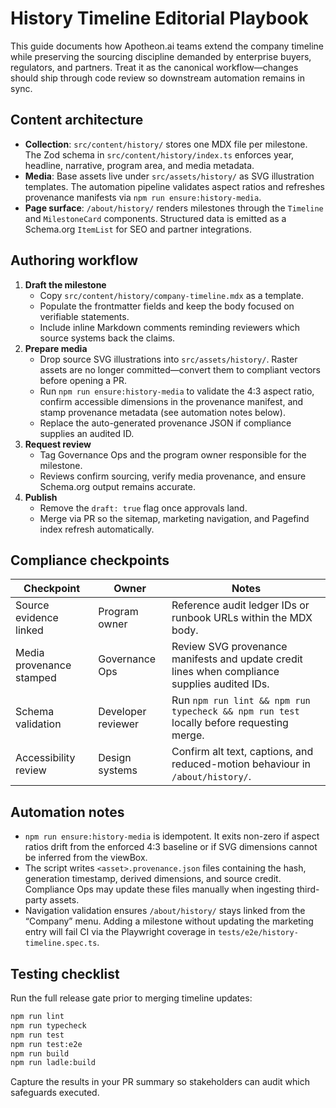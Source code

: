 # History Timeline Editorial Playbook

This guide documents how Apotheon.ai teams extend the company timeline while preserving the sourcing discipline demanded by enterprise buyers, regulators, and partners. Treat it as the canonical workflow—changes should ship through code review so downstream automation remains in sync.

## Content architecture

- **Collection**: `src/content/history/` stores one MDX file per milestone. The Zod schema in `src/content/history/index.ts` enforces year, headline, narrative, program area, and media metadata.
- **Media**: Base assets live under `src/assets/history/` as SVG illustration templates. The automation pipeline validates aspect ratios and refreshes provenance manifests via `npm run ensure:history-media`.
- **Page surface**: `/about/history/` renders milestones through the `Timeline` and `MilestoneCard` components. Structured data is emitted as a Schema.org `ItemList` for SEO and partner integrations.

## Authoring workflow

1. **Draft the milestone**
   - Copy `src/content/history/company-timeline.mdx` as a template.
   - Populate the frontmatter fields and keep the body focused on verifiable statements.
   - Include inline Markdown comments reminding reviewers which source systems back the claims.
2. **Prepare media**
   - Drop source SVG illustrations into `src/assets/history/`. Raster assets are no longer committed—convert them to compliant vectors before opening a PR.
   - Run `npm run ensure:history-media` to validate the 4:3 aspect ratio, confirm accessible dimensions in the provenance manifest, and stamp provenance metadata (see automation notes below).
   - Replace the auto-generated provenance JSON if compliance supplies an audited ID.
3. **Request review**
   - Tag Governance Ops and the program owner responsible for the milestone.
   - Reviews confirm sourcing, verify media provenance, and ensure Schema.org output remains accurate.
4. **Publish**
   - Remove the `draft: true` flag once approvals land.
   - Merge via PR so the sitemap, marketing navigation, and Pagefind index refresh automatically.

## Compliance checkpoints

| Checkpoint               | Owner              | Notes                                                                                         |
| ------------------------ | ------------------ | --------------------------------------------------------------------------------------------- |
| Source evidence linked   | Program owner      | Reference audit ledger IDs or runbook URLs within the MDX body.                               |
| Media provenance stamped | Governance Ops     | Review SVG provenance manifests and update credit lines when compliance supplies audited IDs. |
| Schema validation        | Developer reviewer | Run `npm run lint && npm run typecheck && npm run test` locally before requesting merge.      |
| Accessibility review     | Design systems     | Confirm alt text, captions, and reduced-motion behaviour in `/about/history/`.                |

## Automation notes

- `npm run ensure:history-media` is idempotent. It exits non-zero if aspect ratios drift from the enforced 4:3 baseline or if SVG dimensions cannot be inferred from the viewBox.
- The script writes `<asset>.provenance.json` files containing the hash, generation timestamp, derived dimensions, and source credit. Compliance Ops may update these files manually when ingesting third-party assets.
- Navigation validation ensures `/about/history/` stays linked from the “Company” menu. Adding a milestone without updating the marketing entry will fail CI via the Playwright coverage in `tests/e2e/history-timeline.spec.ts`.

## Testing checklist

Run the full release gate prior to merging timeline updates:

```bash
npm run lint
npm run typecheck
npm run test
npm run test:e2e
npm run build
npm run ladle:build
```

Capture the results in your PR summary so stakeholders can audit which safeguards executed.
